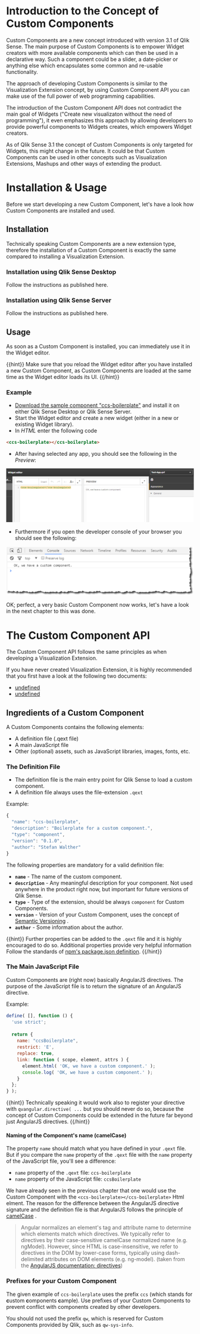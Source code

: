 # Introduction to the Concept of Custom Components

Custom Components are a new concept introduced with version 3.1 of Qlik Sense.
The main purpose of Custom Components is to empower Widget creators with more available components which can then be used in a declarative way.
Such a component could be a slider, a date-picker or anything else which encapsulates some common and re-usable functionality.

The approach of developing Custom Components is similar to the Visualization Extension concept, by using Custom Component API you can make use of the full power of web programming capabilities.

The introduction of the Custom Component API does not contradict the main goal of Widgets ("Create new visualizaton without the need of programming"), it even emphasizes this approach by allowing developers to provide powerful components to Widgets creates, which empowers Widget creators.

As of Qlik Sense 3.1 the concept of Custom Components is only targeted for Widgets, this might change in the future. It could be that Custom Components can be used in other concepts such as Visualization Extensions, Mashups and other ways of extending the product.

# Installation & Usage

Before we start developing a new Custom Component, let's have a look how Custom Components are installed and used.

## Installation

Technically speaking Custom Components are a new extension type, therefore the installation of a Custom Component is exactly the same compared to installing a Visualization Extension.

### Installation using Qlik Sense Desktop

Follow the instructions as published here.

### Installation using Qlik Sense Server

Follow the instructions as published here.

## Usage

As soon as a Custom Component is installed, you can immediately use it in the Widget editor.

{{hint}}
Make sure that you reload the Widget editor after you have installed a new Custom Component, as Custom Components are loaded at the same time as the Widget editor loads its UI.
{{/hint}}

### Example

* [Download the sample component "ccs-boilerplate"](docs/downloads/ccs-boilerplate.zip) and install it on either Qlik Sense Desktop or Qlik Sense Server.
* Start the Widget editor and create a new widget (either in a new or existing Widget library).
* In _HTML_ enter the following code

```html
<ccs-boilerplate></ccs-boilerplate>
```

* After having selected any app, you should see the following in the _Preview_:

![](./docs/images/installation-usage--preview.png)

* Furthermore if you open the developer console of your browser you should see the following:

![](./docs/images/installation-usage--console.png)

OK; perfect, a very basic Custom Component now works, let's have a look in the next chapter to this was done.

# The Custom Component API

The Custom Component API follows the same principles as when developing a Visualization Extension.

If you have never created Visualization Extension, it is highly recommended that you first have a look at the following two documents:

* [undefined]()
* [undefined]()

## Ingredients of a Custom Component

A Custom Components contains the following elements:

* A definition file (.qext file)
* A main JavaScript file
* Other (optional) assets, such as JavaScript libraries, images, fonts, etc.

### The Definition File

* The definition file is the main entry point for Qlik Sense to load a custom component.
* A definition file always uses the file-extension `.qext`

Example:

```js
{
  "name": "ccs-boilerplate",
  "description": "Boilerplate for a custom component.",
  "type": "component",
  "version": "0.1.0",
  "author": "Stefan Walther"
}
```

The following properties are mandatory for a valid definition file:

* **`name`** - The name of the custom component.
* **`description`** - Any meaningful description for your component. Not used anywhere in the product right now, but important for future versions of Qlik Sense.
* **`type`** - Type of the extension, should be always `component` for Custom Components.
* **`version`** - Version of your Custom Component, uses the concept of [Semantic Versioning](http://semver.org/) .
* **`author`** - Some information about the author.

{{hint}}
Further properties can be added to the `.qext` file and it is highly encouraged to do so. Additional properties provide very helpful information
Follow the standards of [npm's package.json definition](https://docs.npmjs.com/files/package.json).
{{/hint}}

### The Main JavaScript File

Custom Components are (right now) basically AngularJS directives.
The purpose of the JavaScript file is to return the signature of an AngularJS directive.

Example:

```js
define( [], function () {
  'use strict';

  return {
    name: "ccsBoilerplate",
    restrict: 'E',
    replace: true,
    link: function ( scope, element, attrs ) {
      element.html( 'OK, we have a custom component.' );
      console.log( 'OK, we have a custom component.' );
    }
  };
} );
```

{{hint}}
Technically speaking it would work also to register your directive with `qvangular.directive( ...` but you should never do so, because the concept of Custom Components could be extended in the future far beyond just AngularJS directives.
{{/hint}}

#### Naming of the Component's name (camelCase)

The property `name` should match what you have defined in your `.qext` file.
But if you compare the `name` property of the `.qext` file with the `name` property of the JavaScript file, you'll see a difference:

* `name` property of the `.qext` file: `ccs-boilerplate`
* `name` property of the JavaScript file: `ccsBoilerplate`

We have already seen in the previous chapter that one would use the Custom Component with the `<ccs-boilerplate></ccs-boilerplate>` Html elment.
The reason for the difference between the AngularJS directive signature and the definition file is that AngularJS follows the principle of [camelCase](http://en.wikipedia.org/wiki/CamelCase) .

> Angular normalizes an element's tag and attribute name to determine which elements match which directives. We typically refer to directives by their case-sensitive camelCase normalized name (e.g. ngModel). However, since HTML is case-insensitive, we refer to directives in the DOM by lower-case forms, typically using dash-delimited attributes on DOM elements (e.g. ng-model).
(taken from the  [AngularJS documentation: directives](https://docs.angularjs.org/guide/directive))

### Prefixes for your Custom Component

The given example of `ccs-boilerplate` uses the prefix `ccs` (which stands for **c**ustom **c**omponents **c**ample).
Use prefixes of your Custom Components to prevent conflict with components created by other developers.

You should not used the prefix `qw`, which is reserved for Custom Components provided by Qlik, such as `qw-sys-info`.